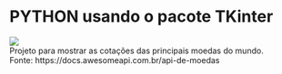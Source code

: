 # PYTHON usando o pacote TKinter
<div>
<img src="http://img.shields.io/static/v1?label=STATUS&message=%20FINALIZADO&color=GREEN&style=for-the-badge"/>
</div>
<div>
Projeto para mostrar as cotações das principais moedas do mundo.
</div>
<div>
Fonte: https://docs.awesomeapi.com.br/api-de-moedas
</div>

